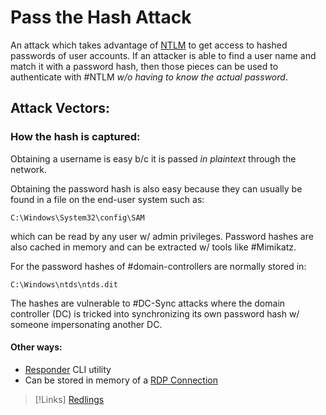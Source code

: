 
# Pass the Hash Attack
An attack which takes advantage of [NTLM](/networking/protocols/NTLM.md) to get access to hashed passwords of user accounts. If an attacker is able to find a user name and match it with a password hash, then those pieces can be used to authenticate with #NTLM *w/o having to know the actual password*.

## Attack Vectors:
### How the hash is captured:
Obtaining a username is easy b/c it is passed *in plaintext* through the network.

Obtaining the password hash is also easy because they can usually be found in a file on the end-user system such as:
```
C:\Windows\System32\config\SAM
``` 
 which can be read by any user w/ admin privileges. Password hashes are also cached in memory and can be extracted w/ tools like #Mimikatz.

For the password hashes of #domain-controllers are normally stored in:
```
C:\Windows\ntds\ntds.dit
```
The hashes are vulnerable to #DC-Sync attacks where the domain controller (DC) is tricked into synchronizing its own password hash w/ someone impersonating another DC.

#### Other ways:
- [Responder](/cybersecurity/tools/responder.md) CLI utility
- Can be stored in memory of a [RDP Connection](/networking/protocols/RDP.md)

>[!Links]
>[Redlings](https://www.redlings.com/en/guide/ntlm-windows-new-technology-lan-manager)

 